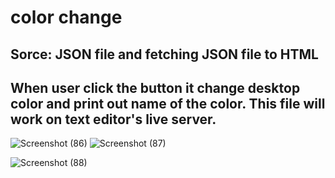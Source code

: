 # color change
## Sorce: JSON file and fetching JSON file to HTML
 

## When user click the button it change desktop color and print out name of the color. This file will work on text editor's live server. 
![Screenshot (86)](https://user-images.githubusercontent.com/47625626/58156236-4fea7600-7c7e-11e9-9971-9066ff538922.png)
![Screenshot (87)](https://user-images.githubusercontent.com/47625626/58156246-54af2a00-7c7e-11e9-90c7-2f209a9f659f.png)

![Screenshot (88)](https://user-images.githubusercontent.com/47625626/58156252-5b3da180-7c7e-11e9-943b-86d58b4749b3.png)


